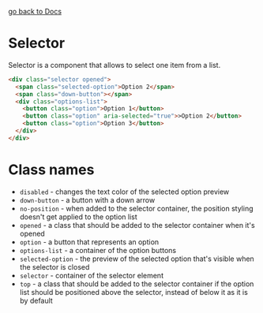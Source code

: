 [go back to Docs](../README.md)

# Selector

Selector is a component that allows to select one item from a list.

```html
<div class="selector opened">
  <span class="selected-option">Option 2</span>
  <span class="down-button"></span>
  <div class="options-list">
    <button class="option">Option 1</button>
    <button class="option" aria-selected="true">>Option 2</button>
    <button class="option">Option 3</button>
  </div>
</div>
```

# Class names

- `disabled` - changes the text color of the selected option preview
- `down-button` - a button with a down arrow
- `no-position` - when added to the selector container, the position styling doesn't get applied to the option list
- `opened` - a class that should be added to the selector container when it's opened
- `option` - a button that represents an option
- `options-list` - a container of the option buttons
- `selected-option` - the preview of the selected option that's visible when the selector is closed
- `selector` - container of the selector element
- `top` - a class that should be added to the selector container if the option list should be positioned above the selector, instead of below it as it is by default
